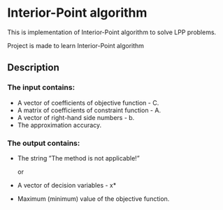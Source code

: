 # Interior-Point algorithm
This is implementation of Interior-Point algorithm to solve LPP problems.

Project is made to learn Interior-Point algorithm

## Description

### The input contains:

- A vector of coefficients of objective function - C.
- A matrix of coefficients of constraint function - A.
- A vector of right-hand side numbers - b.
- The approximation accuracy.

### The output contains:

- The string ”The method is not applicable!”

  or

- A vector of decision variables - x*
- Maximum (minimum) value of the objective function.
